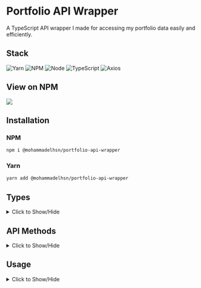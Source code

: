 # Portfolio API Wrapper

A TypeScript API wrapper I made for accessing my portfolio data easily and efficiently.

## Stack

![Yarn](https://go-skill-icons.vercel.app/api/icons?i=yarn)
![NPM](https://go-skill-icons.vercel.app/api/icons?i=npm)
![Node](https://go-skill-icons.vercel.app/api/icons?i=nodejs)
![TypeScript](https://go-skill-icons.vercel.app/api/icons?i=ts)
![Axios](https://go-skill-icons.vercel.app/api/icons?i=axios)

## View on NPM

<a href="https://www.npmjs.com/package/@mohammadelhsn/portfolio-api-wrapper"><img src="https://go-skill-icons.vercel.app/api/icons?i=npm" /></a>

## Installation

### NPM

```bash
npm i @mohammadelhsn/portfolio-api-wrapper
```

### Yarn

```bash
yarn add @mohammadelhsn/portfolio-api-wrapper
```

## Types

<details>
<summary>Click to Show/Hide</summary>

### Opts<T>

```ts
interface Opts<T> {
	/** @description Whether the request was successful */
	success: boolean;
	/** @description The status of the request */
	status: number | null;
	/** @description The message of the status */
	statusMessage: string | null;
	/** @description The data */
	data?: T;
}
```

</details>

## API Methods

<details>
<summary>Click to Show/Hide</summary>

### `getAssignment(assignmentId?: string, taskId?: string): Promise<Opts<TaskData> | Opts<AssessmentDataType> | Opts<AssessmentDataType[]> | undefined>`

Fetch assignment data.

- **Without parameters:** returns all assignments.
- **With `assignmentId`:** returns the specific assignment data.
- **With `assignmentId` and `taskId`:** returns the specific task within that assignment.

---

### `getLab(labId?: string, taskId?: string): Promise<any>`

Fetch lab data.

- **Without parameters:** returns all labs.
- **With `labId`:** returns the specific lab data.
- **With `labId` and `taskId`:** returns the specific task within that lab.

---

### `getExamples(): Promise<any>`

Fetch example data for the course or project.

---

### `getPageData(): Promise<any>`

Fetch page-related metadata or content.

---

### `getTechData(): any`

Get technology stack data. This method is synchronous.

---

### `getTopicsData(): any`

Get course or project topics data. This method is synchronous.

</details>

## Usage

<details>
<summary>Click to Show/Hide</summary>

```ts
import API from '@mohammadelhsn/portfolio-api-wrapper'; // adjust path

// Define which project you want to get data for
const api = new API('COURSE');

async function Test() {
	// Fetches all the assignments data for the course
	const allAssignments = await api.getAssignment();
	console.log(allAssignments);

	// Fetch a specific assignments data
	const assignment01 = await api.getAssignment('01');
	console.log(assignment01);

	// Fetch a specific task of an assignment
	const task04Assignment01 = await api.getAssignment('01', '04');
	console.log(task04Assignment01);

	// Fetches all the lab data for the course
	const allLabs = await api.getLab();
	console.log(allLabs);

	// Fetch a specific lab for a course
	const lab01 = await api.getLab('01');
	console.log(lab01);

	// Fetch a specific task for a course
	const task01lab01 = await api.getLab('01', '01');
	console.log(task01lab01);

	// Fetch the examples data for the course
	const exampleData = await api.getExamples();
	console.log(exampleData);

	// Get the page data for the course
	const pageData = await api.getPageData();
	console.log(pageData);

	// Get the tech data for the course
	const techData = api.getTechData();
	console.log(techData);

	// Get the topics data for the course
	const topicsData = api.getTopicsData();
	console.log(topicsData);
}

// Call the function to test the code

Test();
```

</details>
